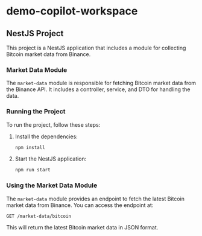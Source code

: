# demo-copilot-workspace

## NestJS Project

This project is a NestJS application that includes a module for collecting Bitcoin market data from Binance.

### Market Data Module

The `market-data` module is responsible for fetching Bitcoin market data from the Binance API. It includes a controller, service, and DTO for handling the data.

### Running the Project

To run the project, follow these steps:

1. Install the dependencies:
   ```bash
   npm install
   ```

2. Start the NestJS application:
   ```bash
   npm run start
   ```

### Using the Market Data Module

The `market-data` module provides an endpoint to fetch the latest Bitcoin market data from Binance. You can access the endpoint at:

```
GET /market-data/bitcoin
```

This will return the latest Bitcoin market data in JSON format.
